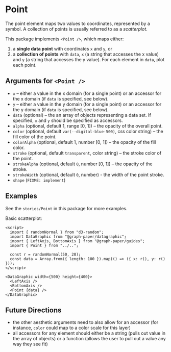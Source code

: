 # Point

The point element maps two values to coordinates, represented by a symbol. A collection of points is usually referred to as a _scatterplot_.

This package implements `<Point />`, which maps either:

1. a **single data point** with coordinates `x` and `y`, or
2. a **collection of points** with `data`, `x` (a string that accesses the x value) and `y` (a string that accesses the y value). For each element in `data`, plot each point.

## Arguments for `<Point />`

- `x` – either a value in the x domain (for a single point) or an accessor for the x domain (if `data` is specified, see below).
- `y` – either a value in the y domain (for a single point) or an accessor for the y domain (if `data` is specified, see below).
- `data` (optional) – the an array of objects representing a data set. If specified, `x` and `y` should be specified as accessors.
- `alpha` (optional, default 1, range [0, 1]) – the opacity of the overall point.
- `color` (optional, default `var(--digital-blue-500)`, css color string) – the fill color of the point.
- `colorAlpha` (optional, default 1, number [0, 1]) – the opacity of the fill color.
- `stroke` (optional, default `transparent`, color string) – the stroke color of the point.
- `strokeAlpha` (optional, default `0`, number [0, 1]) – the opacity of the stroke.
- `strokeWidth` (optional, default `0`, number) - the width of the point stroke.
- `shape` (`FIXME: implement`)

## Examples

See the `stories/Point` in this package for more examples.

Basic scatterplot:

```svelte
<script>
  import { randomNormal } from "d3-random";
  import DataGraphic from "@graph-paper/datagraphic";
  import { LeftAxis, BottomAxis } from "@graph-paper/guides";
  import { Point } from "../..";

  const r = randomNormal(50, 20);
  const data = Array.from({ length: 100 }).map(() => ({ x: r(), y: r() }));
</script>

<DataGraphic width={500} height={400}>
  <LeftAxis />
  <BottomAxis />
  <Point {data} />
</DataGraphic>
```

## Future Directions

- the other aesthetic arguments need to also allow for an accessor (for instance, `color` could map to a color scale for this layer)
- all accessors for any element should either be a string (pulls out value in the array of objects) or a function (allows the user to pull out a value any way they see fit)
